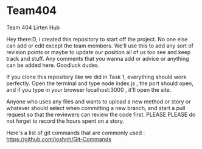 # Team404
Team 404 Lirten Hub 

Hey there:D, i created this repository to start off the project. No one else can add or edit except the team members. We'll use this to add any sort of revision points or maybe to update our position  all of us too see and keep track and stuff. Any comments that you wanna add or advice or anything can be added here. Goodluck dudes.

If you clone this repository like we did in Task 1, everything should work perfectly. Open the terminal and type node index.js , the port should open, and if you type in your browser localhost:3000 , it'll open the site.

Anyone who uses any files and wants to upload a new method or story or whatever should select when committing a new branch, and start a pull request so that the reviewers can review the code first. PLEASE PLEASE do not forget to record the hours spent on a story.

Here's a list of git commands that are commonly used : https://github.com/joshnh/Git-Commands
